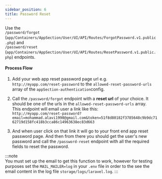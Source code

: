```yaml
---
sidebar_position: 6
title: Password Reset
---
```


Use the  
`/password/forgot` (`app/Containers/AppSection/User/UI/API/Routes/ForgotPassword.v1.public.php`)
and  
`/password/reset`  (`app/Containers/AppSection/User/UI/API/Routes/ResetPassword.v1.public.php`)  endpoints.

#### Process Flow
1) Add your web app reset password page url e.g. `http://myapp.com/reset-password` to the
   `allowed-reset-password-urls` array of the `appSection-authentication`config.

2) Call the `/password/forgot` endpoint with a **reset url** of your choice. It should be one of the urls in the `allowed-reset-password-urls` array.  
   This endpoint will email user a link like this:  
   `http://myapp.com/reset-password?email=mohammad.alavi1990@gmail.com&token=51f8d80182f3785648c9b9dc7162719d158fc418b3cca86c14963638ec83d663`

3) And when user click on that link it will go to your front end app reset password page. And then from there you should get
   the user's new password and call the `/password-reset` endpoint with all the required fields to reset the password.

:::note  
You must set up the email to get this function to work, however for testing purposes set the `MAIL_MAILER=log` in
your `.env` file in order to the see the email content in the log file `storage/logs/laravel.log`.
:::

